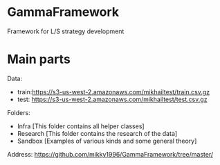 # GammaFramework
Framework for L/S strategy development

# Main parts
Data: 
* train:https://s3-us-west-2.amazonaws.com/mikhailtest/train.csv.gz
* test: https://s3-us-west-2.amazonaws.com/mikhailtest/test.csv.gz

Folders:
* Infra [This folder contains all helper classes]
* Research [This folder contains the research of the data]
* Sandbox [Examples of various kinds and some general theory]

Address: https://github.com/mikky1996/GammaFramework/tree/master/
